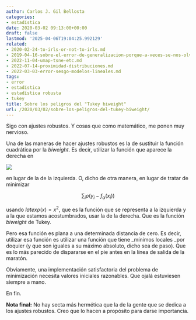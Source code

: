 ```yaml
---
author: Carlos J. Gil Bellosta
categories:
- estadística
date: 2020-03-02 09:13:00+00:00
draft: false
lastmod: '2025-04-06T19:04:25.992129'
related:
- 2020-02-24-to-irls-or-not-to-irls.md
- 2019-04-16-sobre-el-error-de-generalizacion-porque-a-veces-se-nos-olvida.md
- 2022-11-04-umap-tsne-etc.md
- 2022-07-14-proximidad-distribuciones.md
- 2022-03-03-error-sesgo-modelos-lineales.md
tags:
- error
- estadística
- estadística robusta
- tukey
title: Sobre los peligros del "Tukey biweight"
url: /2020/03/02/sobre-los-peligros-del-tukey-biweight/
---
```


Sigo con ajustes robustos. Y cosas que como matemático, me ponen muy nervioso.

Una de las maneras de hacer ajustes robustos es la de sustituir la función cuadrática por la _biweight_. Es decir, utilizar la función que aparece la derecha en

![](/wp-uploads/2020/03/biweight.png#center)

en lugar de la de la izquierda. O, dicho de otra manera, en lugar de tratar de minimizar

$$ \sum_i \rho(y_i - f_\alpha(x_i))$$

usando $latex \rho(x) = x^2$, que es la función que se representa a la izquierda y a la que estamos acostumbrados, usar la de la derecha. Que es la función _biweight_ de Tukey.

Pero esa función es plana a una determinada distancia de cero. Es decir, utilizar esa función es utilizar una función que tiene _mínimos locales _por doquier (y que son iguales a su máximo absoluto, dicho sea de paso). Que es lo más parecido de dispararse en el pie antes en la línea de salida de la maratón.

Obviamente, una implementación satisfactoria del problema de minimización necesita valores iniciales razonables. Que ojalá estuviesen siempre a mano.

En fin.

**Nota final:** No hay secta más hermética que la de la gente que se dedica a los ajustes robustos. Creo que lo hacen a propósito para darse importancia.